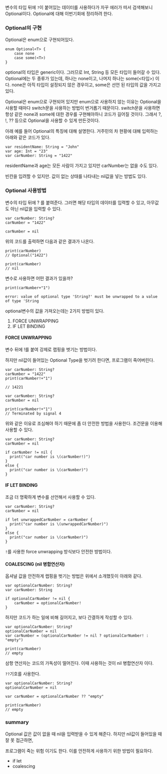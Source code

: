 ﻿변수의 타입 뒤에 `?`이 붙어있는 데이터를 사용하다가 자꾸 에러가 떠서 검색해보니 Optional이다. Optional에 대해 이번기회에 정리하려 한다.

### Optional의 구현
Optional은 enum으로 구현되어있다.

```
enum Optional<T> { 
	case none 
	case some(<T>) 
}  
```
optional의 타입은 generic이다. 그러므로 Int, String 등 모든 타입이 들어갈 수 있다.
Optional에는 두 종류가 있는데, 하나는 none이고, 나머지 하나는 some(<타입>) 이다. none은 아직 타입이 설정되지 않은 경우이고, some은 선언 된 타입의 값을 가지고 있다.

Optional은 enum으로 구현되어 있지만 enum으로 사용하지 않는 이유는 Optional을 사용할 때마다 switch문을 사용하는 방법이 번거롭기 때문이다. switch문을 사용하면 항상 같은 none과 some에 대한 경우를 구현해야하니 코드가 길어질 것이다. 그래서 ?, !, ?? 등으로 Optional을 사용할 수 있게 만든것이다.

아래 예를 들어 Optional의 특징에 대해 설명한다. 거주민의 차 현황에 대해 입력하는 아래와 같은 코드가 있다.

```
var residentName: String = "John"
var age: Int = "23"
var carNumber: String = "1422"
```

residentName과 age는 모든 사람이 가지고 있지만 carNumber는 없을 수도 있다.

빈칸을 입려할 수 있지만. 값이 없는 상태를 나타내는 nil값을 넣는 방법도 있다.

### Optional 사용방법

변수의 타입 뒤에 ? 를 붙여준다. 그러면 해당 타입의 데이터를 입력할 수 있고, 아무값도 아닌 nil값을 입력할 수 있다.

```
var carNumber: String?
carNumber = "1422"

carNumber = nil
```



위의 코드를 출력하면 다음과 같은 결과가 나온다.
```
print(carNumber)
// Optional("1422")

print(carNumber)
// nil
```

변수로 사용하면 어떤 결과가 있을까?
```
print(carNumber+"1")

error: value of optional type 'String?' must be unwrapped to a value of type 'String
```

optional변수의 값을 가져오는데는 2가지 방법이 있다. 

1.  FORCE UNWRAPPING
2.  IF LET BINDING

#### FORCE UNWRAPPING

변수 뒤에 !를 붙여 강제로 랩핑을 벗기는 방법이다.

하지만 nil값이 들어있는 Optional Type을 벗기려 한다면, 프로그램이 죽어버린다.

```
var carNumber: String?
carNumber = "1422"
print(carNumber!+"1")

// 14221

var carNumber: String?
carNumber = nil

print(carNumber!+"1")
// Terminated by signal 4
```

위와 같은 이유로 조심해야 하기 때문에 좀 더 안전한 방법을 사용한다. 조건문을 이용해 사용할 수 있다.
```
var carNumber: String?
carNumber = nil

if carNumber != nil {
  print("car number is \(carNumber!)")
}
else {
  print("car number is \(carNumber)")
}
```

#### IF LET BINDING
조금 더 명확하게 변수를 선언해서 사용할 수 있다.

```
var carNumber: String?
carNumber = nil

if let unwrappedCarNumber = carNumber {
  print("car number is \(unwrappedCarNumber)")
}
else {
  print("car number is \(carNumber)")
}
```

`!`를 사용한 force unwrapping 방식보다 안전한 방법이다.

#### COALESCING (nil 병합연산자)

옵셔널 값을 안전하게 랩핑을 벗기는 방법은 위에서 소개했듯이 아래와 같다.

```
var optionalCarNumber: String?
var carNumber: String

if optionalCarNumber != nil {
    carNumber = optionalCarNumber!
}
```

하지만 코드가 하는 일에 비해 길어지고, 보다 간결하게 작성할 수 있다.

```
var optionalCarNumber: String?
optionalCarNumber = nil
var carNumber = (optionalCarNumber != nil ? optionalCarNumber! : "empty")

print(carNumber)
// empty
 ```

삼항 연산자는 코드의 가독성이 떨어진다. 이때 사용하는 것이 nil 병합연산자 이다.

`??`기호를 사용한다.

```
var optionalCarNumber: String?
optionalCarNumber = nil

var carNumber = optionalCarNumber ?? "empty"

print(carNumber)
// empty
```

### summary

Optional 값은 값이 없을 때 nil을 입력받을 수 있게 해준다. 하지만 nil값이 들어있을 때 잘 못 접근하면,

프로그램이 죽는 위험 이기도 한다. 이를 안전하게 사용하기 위한 방법이 필요하다.

- if let
- coalescing

